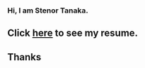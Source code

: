 ### Hi, I am Stenor Tanaka.
## Click [here](https://docs.google.com/document/d/1bMH9f_AiPjM_5D9qzOF31kkuUiJQ6PpVZZMhg6weSC4/edit?usp=sharin) to see my resume.
## Thanks
